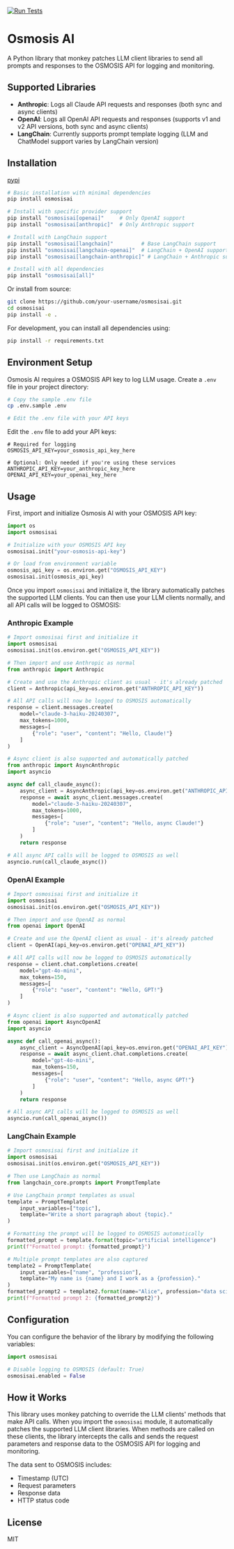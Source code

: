 [![Run Tests](https://github.com/Gulp-AI/osmosisai/actions/workflows/test.yml/badge.svg)](https://github.com/Gulp-AI/osmosisai/actions/workflows/test.yml)

# Osmosis AI

A Python library that monkey patches LLM client libraries to send all prompts and responses to the OSMOSIS API for logging and monitoring.

## Supported Libraries

- **Anthropic**: Logs all Claude API requests and responses (both sync and async clients)
- **OpenAI**: Logs all OpenAI API requests and responses (supports v1 and v2 API versions, both sync and async clients)
- **LangChain**: Currently supports prompt template logging (LLM and ChatModel support varies by LangChain version)

## Installation

[pypi](https://pypi.org/project/osmosisai/0.1.3/)

```bash
# Basic installation with minimal dependencies
pip install osmosisai

# Install with specific provider support
pip install "osmosisai[openai]"     # Only OpenAI support
pip install "osmosisai[anthropic]"  # Only Anthropic support

# Install with LangChain support
pip install "osmosisai[langchain]"         # Base LangChain support
pip install "osmosisai[langchain-openai]"  # LangChain + OpenAI support
pip install "osmosisai[langchain-anthropic]" # LangChain + Anthropic support

# Install with all dependencies
pip install "osmosisai[all]"
```

Or install from source:

```bash
git clone https://github.com/your-username/osmosisai.git
cd osmosisai
pip install -e .
```

For development, you can install all dependencies using:

```bash
pip install -r requirements.txt
```

## Environment Setup

Osmosis AI requires a OSMOSIS API key to log LLM usage. Create a `.env` file in your project directory:

```bash
# Copy the sample .env file
cp .env.sample .env

# Edit the .env file with your API keys
```

Edit the `.env` file to add your API keys:

```
# Required for logging
OSMOSIS_API_KEY=your_osmosis_api_key_here

# Optional: Only needed if you're using these services
ANTHROPIC_API_KEY=your_anthropic_key_here
OPENAI_API_KEY=your_openai_key_here
```

## Usage

First, import and initialize Osmosis AI with your OSMOSIS API key:

```python
import os
import osmosisai

# Initialize with your OSMOSIS API key
osmosisai.init("your-osmosis-api-key")

# Or load from environment variable
osmosis_api_key = os.environ.get("OSMOSIS_API_KEY")
osmosisai.init(osmosis_api_key)
```

Once you import `osmosisai` and initialize it, the library automatically patches the supported LLM clients. You can then use your LLM clients normally, and all API calls will be logged to OSMOSIS:

### Anthropic Example

```python
# Import osmosisai first and initialize it
import osmosisai
osmosisai.init(os.environ.get("OSMOSIS_API_KEY"))

# Then import and use Anthropic as normal
from anthropic import Anthropic

# Create and use the Anthropic client as usual - it's already patched
client = Anthropic(api_key=os.environ.get("ANTHROPIC_API_KEY"))

# All API calls will now be logged to OSMOSIS automatically
response = client.messages.create(
    model="claude-3-haiku-20240307",
    max_tokens=1000,
    messages=[
        {"role": "user", "content": "Hello, Claude!"}
    ]
)

# Async client is also supported and automatically patched
from anthropic import AsyncAnthropic
import asyncio

async def call_claude_async():
    async_client = AsyncAnthropic(api_key=os.environ.get("ANTHROPIC_API_KEY"))
    response = await async_client.messages.create(
        model="claude-3-haiku-20240307",
        max_tokens=1000,
        messages=[
            {"role": "user", "content": "Hello, async Claude!"}
        ]
    )
    return response

# All async API calls will be logged to OSMOSIS as well
asyncio.run(call_claude_async())
```

### OpenAI Example

```python
# Import osmosisai first and initialize it
import osmosisai
osmosisai.init(os.environ.get("OSMOSIS_API_KEY"))

# Then import and use OpenAI as normal
from openai import OpenAI

# Create and use the OpenAI client as usual - it's already patched
client = OpenAI(api_key=os.environ.get("OPENAI_API_KEY"))

# All API calls will now be logged to OSMOSIS automatically
response = client.chat.completions.create(
    model="gpt-4o-mini",
    max_tokens=150,
    messages=[
        {"role": "user", "content": "Hello, GPT!"}
    ]
)

# Async client is also supported and automatically patched
from openai import AsyncOpenAI
import asyncio

async def call_openai_async():
    async_client = AsyncOpenAI(api_key=os.environ.get("OPENAI_API_KEY"))
    response = await async_client.chat.completions.create(
        model="gpt-4o-mini",
        max_tokens=150,
        messages=[
            {"role": "user", "content": "Hello, async GPT!"}
        ]
    )
    return response

# All async API calls will be logged to OSMOSIS as well
asyncio.run(call_openai_async())
```

### LangChain Example

```python
# Import osmosisai first and initialize it
import osmosisai
osmosisai.init(os.environ.get("OSMOSIS_API_KEY"))

# Then use LangChain as normal
from langchain_core.prompts import PromptTemplate

# Use LangChain prompt templates as usual
template = PromptTemplate(
    input_variables=["topic"],
    template="Write a short paragraph about {topic}."
)

# Formatting the prompt will be logged to OSMOSIS automatically
formatted_prompt = template.format(topic="artificial intelligence")
print(f"Formatted prompt: {formatted_prompt}")

# Multiple prompt templates are also captured
template2 = PromptTemplate(
    input_variables=["name", "profession"],
    template="My name is {name} and I work as a {profession}."
)
formatted_prompt2 = template2.format(name="Alice", profession="data scientist")
print(f"Formatted prompt 2: {formatted_prompt2}")
```

## Configuration

You can configure the behavior of the library by modifying the following variables:

```python
import osmosisai

# Disable logging to OSMOSIS (default: True)
osmosisai.enabled = False
```

## How it Works

This library uses monkey patching to override the LLM clients' methods that make API calls. When you import the `osmosisai` module, it automatically patches the supported LLM client libraries. When methods are called on these clients, the library intercepts the calls and sends the request parameters and response data to the OSMOSIS API for logging and monitoring.

The data sent to OSMOSIS includes:
- Timestamp (UTC)
- Request parameters
- Response data
- HTTP status code

## License

MIT 
